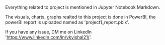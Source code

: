 Everything related to project is mentioned in Jupyter Notebook Markdown.

The visuals, charts, graphs realted to this project is done in PowerBI, the powerBI report is uploaded named as 'project1_report.pbix'.

If you have any issue, DM me on LinkedIn 'https://www.linkedin.com/in/vkvishal21/'.
